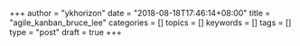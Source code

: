 +++
author = "ykhorizon"
date = "2018-08-18T17:46:14+08:00"
title = "agile_kanban_bruce_lee"
categories = []
topics = []
keywords = []
tags = []
type = "post"
draft = true
+++